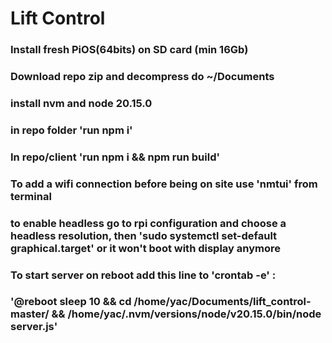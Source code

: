 # Lift Control

### Install fresh PiOS(64bits) on SD card (min 16Gb)

### Download repo zip and decompress do ~/Documents

### install nvm and node 20.15.0

### in repo folder 'run npm i'

### In repo/client 'run npm i && npm run build'

### To add a wifi connection before being on site use 'nmtui' from terminal

### to enable headless go to rpi configuration and choose a headless resolution, then 'sudo systemctl set-default graphical.target' or it won't boot with display anymore

### To start server on reboot add this line to 'crontab -e' :
### '@reboot sleep 10 && cd /home/yac/Documents/lift_control-master/ && /home/yac/.nvm/versions/node/v20.15.0/bin/node server.js'
